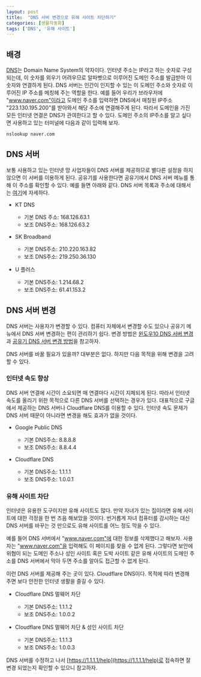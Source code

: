 ```yaml
---
layout: post
title:  "DNS 서버 변경으로 유해 사이트 차단하기"
categories: [생활자동화]
tags: ['DNS', '유해 사이트']
---
```


## 배경

[DNS](https://en.wikipedia.org/wiki/Domain_Name_System)는 Domain Name System의 약자이다. 인터넷 주소는 IP라고 하는 숫자로 구성되는데, 이 숫자를 외우기 어려우므로 알파벳으로 이루어진 도메인 주소를 발급받아 이 숫자와 연결하게 된다. DNS 서버는 인간이 인지할 수 있는 이 도메인 주소와 숫자로 이루어진 IP 주소를 메칭헤 주는 역할을 한다. 예를 들어 우리가 브라우저에 "www.naver.com"이라고 도메인 주소를 입력하면 DNS에서 매칭된 IP주소 "223.130.195.200"를 받아와서 해당 주소에 연결해주게 된다. 따라서 도메인을 가진 모든 인터넷 연결은 DNS가 관여한다고 할 수 있다. 도메인 주소의 IP주소를 알고 싶다면 사용하고 있는 터미널에 다음과 같이 입력해 보자. 

```bash
nslookup naver.com
```

## DNS 서버

보통 사용하고 있는 인터넷 망 사업자들이 DNS 서버를 제공하므로 별다른 설정을 하지 않으면 이 서버를 이용하게 된다. 공유기를 사용한다면 공유기에서 DNS 서버 메뉴를 통해 이 주소를 확인할 수 있다. 예를 들면 아래와 같다. DNS 서버 목록과 주소에 대해서는 [여기](https://namu.wiki/w/DNS)에 자세하다. 

* KT DNS
  - 기본 DNS 주소: 168.126.63.1
  - 보조 DNS주소: 168.126.63.2

* SK Broadband
  - 기본 DNS주소: 210.220.163.82
  - 보조 DNS주소: 219.250.36.130

* U 플러스
  - 기본 DNS주소: 1.214.68.2
  - 보조 DNS주소: 61.41.153.2

## DNS 서버 변경

DNS 서버는 사용자가 변경할 수 있다. 컴퓨터 자체에서 변경할 수도 있으나 공유기 메뉴에서 DNS 서버 변경하는 편이 관리하기 쉽다. 변경 방법은 [윈도우10 DNS 서버 변경](https://comeinsidebox.com/%EC%9C%88%EB%8F%84%EC%9A%B010-dns-%EC%84%9C%EB%B2%84-%EB%B3%80%EA%B2%BD-%EA%B3%BC-%EC%9D%98%EB%AF%B8-%EC%B6%94%EC%B2%9C-dns-%EC%A0%95%EB%A6%AC-%EC%98%A4%EB%A5%98-%EC%BA%90%EC%8B%9C-%EC%B4%88%EA%B8%B0/)과 [공유기 DNS 서버 변경 방법](https://dazemonkey.tistory.com/188)을 참고하자. 

DNS 서버를 바꿀 필요가 있을까? 대부분은 없다. 하지만 다음 목적을 위해 변경을 고려할 수 있다. 

### 인터넷 속도 향상

DNS 서버 연결에 시간이 소요되면 매 연결마다 시간이 지체되게 된다. 따라서 인터넷 속도를 올리기 위한 목적으로 다른 DNS 서버를 선택하는 경우가 있다. 대표적으로 구글에서 제공하는 DNS 서버나 Cloudflare DNS를 이용할 수 있다. 인터넷 속도 문제가 DNS 서버 때문이 아니라면 변경을 해도 효과가 없을 것이다. 

* Google Public DNS
  - 기본 DNS주소: 8.8.8.8
  - 보조 DNS주소: 8.8.4.4

* Cloudflare DNS
  - 기본 DNS주소: 1.1.1.1
  - 보조 DNS주소: 1.0.0.1

### 유해 사이트 차단

인터넷은 유용한 도구이지만 유해 사이트도 많다. 만약 자녀가 있는 집이라면 유해 사이트에 대한 걱정을 한 번 즈음 해보았을 것이다. 번거롭게 자녀 컴퓨터를 감시하는 대신 DNS 서버를 바꾸는 것 만으로도 유해 사이트를 어느 정도 막을 수 있다. 

예를 들어 DNS 서버에서 "www.naver.com"에 대한 정보를 삭제했다고 해보자. 사용자는 "www.naver.com"을 입력해도 이 페이지를 찾을 수 없게 된다. 그렇다면 보안에 위협이 되는 도메인 주소나 성인 사이트 혹은 도박 사이트 같은 유해 사이트의 도메인 주소를 DNS 서버에서 막아 두면 주소를 알아도 접근할 수 없게 된다. 

이런 DNS 서버를 제공해 주는 곳이 있다. Cloudflare DNS이다. 목적에 따라 변경해 주면 보다 안전한 인터넷 생활을 즐길 수 있다.

* Cloudflare DNS 멀웨어 차단
  - 기본 DNS주소: 1.1.1.2
  - 보조 DNS주소: 1.0.0.2

* Cloudflare DNS 멀웨어 차단 & 성인 사이트 차단
  - 기본 DNS주소: 1.1.1.3
  - 보조 DNS주소: 1.0.0.3

DNS 서버를 수정하고 나서 [https://1.1.1.1/help](https://1.1.1.1/help)로 접속하면 잘 변경 되었는지 확인할 수 있으니 참고하자. 
